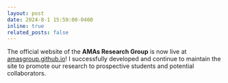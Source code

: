 ```yaml
---
layout: post
date: 2024-8-1 15:59:00-0400
inline: true
related_posts: false
---
```


The official website of the **AMAs Research Group** is now live at [amasgroup.github.io](https://amasgroup.github.io/)! I successfully developed and continue to maintain the site to promote our research to prospective students and potential collaborators.